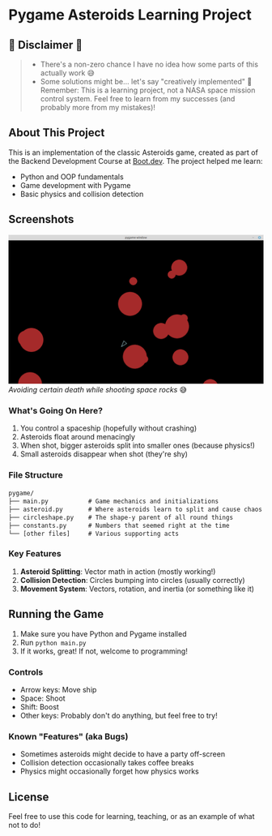 # Pygame Asteroids Learning Project

## 🚨 Disclaimer 🚨

> - There's a non-zero chance I have no idea how some parts of this actually work 😅
> - Some solutions might be... let's say "creatively implemented" 🎨
>   Remember: This is a learning project, not a NASA space mission control system.
>   Feel free to learn from my successes (and probably more from my mistakes)!

## About This Project

This is an implementation of the classic Asteroids game, created as part of the Backend Development Course at [Boot.dev](https://boot.dev). The project helped me learn:

- Python and OOP fundamentals
- Game development with Pygame
- Basic physics and collision detection

## Screenshots

![Gameplay Screenshot](assets/screenshots/gameplay.png)
*Avoiding certain death while shooting space rocks* 😅

### What's Going On Here?

1. You control a spaceship (hopefully without crashing)
2. Asteroids float around menacingly
3. When shot, bigger asteroids split into smaller ones (because physics!)
4. Small asteroids disappear when shot (they're shy)

### File Structure

```
pygame/
├── main.py           # Game mechanics and initializations
├── asteroid.py       # Where asteroids learn to split and cause chaos
├── circleshape.py    # The shape-y parent of all round things
├── constants.py      # Numbers that seemed right at the time
└── [other files]     # Various supporting acts
```

### Key Features

1. **Asteroid Splitting**: Vector math in action (mostly working!)
2. **Collision Detection**: Circles bumping into circles (usually correctly)
3. **Movement System**: Vectors, rotation, and inertia (or something like it)

## Running the Game

1. Make sure you have Python and Pygame installed
2. Run `python main.py`
3. If it works, great! If not, welcome to programming!

### Controls

- Arrow keys: Move ship
- Space: Shoot
- Shift: Boost
- Other keys: Probably don't do anything, but feel free to try!

### Known "Features" (aka Bugs)

- Sometimes asteroids might decide to have a party off-screen
- Collision detection occasionally takes coffee breaks
- Physics might occasionally forget how physics works

## License

Feel free to use this code for learning, teaching, or as an example of what not to do!
